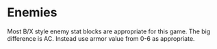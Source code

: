 # Enemies

Most B/X style enemy stat blocks are appropriate for this game. The big difference is AC. Instead use armor value from 0-6 as appropriate.